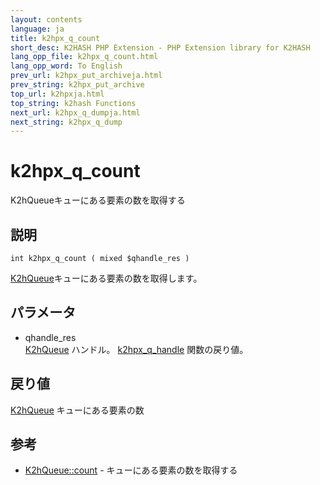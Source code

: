 ```yaml
---
layout: contents
language: ja
title: k2hpx_q_count
short_desc: K2HASH PHP Extension - PHP Extension library for K2HASH
lang_opp_file: k2hpx_q_count.html
lang_opp_word: To English
prev_url: k2hpx_put_archiveja.html
prev_string: k2hpx_put_archive
top_url: k2hpxja.html
top_string: k2hash Functions
next_url: k2hpx_q_dumpja.html
next_string: k2hpx_q_dump
---
```


# k2hpx_q_count
K2hQueueキューにある要素の数を取得する

## 説明
```
int k2hpx_q_count ( mixed $qhandle_res )
```
[K2hQueue](k2hq_classja.html)キューにある要素の数を取得します。 

## パラメータ
- qhandle_res  
[K2hQueue](k2hq_classja.html) ハンドル。 [k2hpx_q_handle](k2hpx_q_handleja.html) 関数の戻り値。

## 戻り値
[K2hQueue](k2hq_classja.html) キューにある要素の数 

## 参考
- [K2hQueue::count](k2hq_countja.html) - キューにある要素の数を取得する
